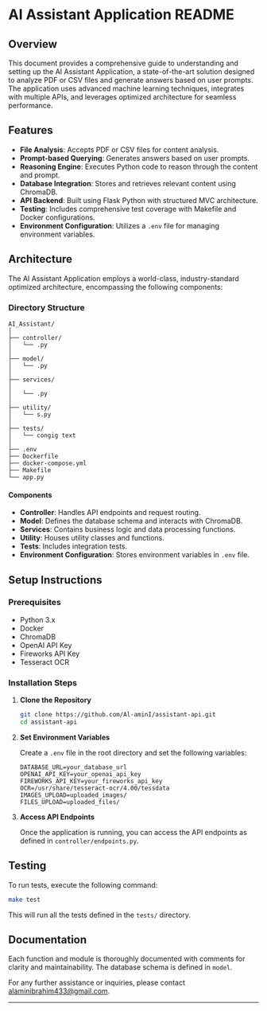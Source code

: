 # AI Assistant Application README

## Overview

This document provides a comprehensive guide to understanding and setting up the AI Assistant Application, a state-of-the-art solution designed to analyze PDF or CSV files and generate answers based on user prompts. The application uses advanced machine learning techniques, integrates with multiple APIs, and leverages optimized architecture for seamless performance.

## Features

- **File Analysis**: Accepts PDF or CSV files for content analysis.
- **Prompt-based Querying**: Generates answers based on user prompts.
- **Reasoning Engine**: Executes Python code to reason through the content and prompt.
- **Database Integration**: Stores and retrieves relevant content using ChromaDB.
- **API Backend**: Built using Flask Python with structured MVC architecture.
- **Testing**: Includes comprehensive test coverage with Makefile and Docker configurations.
- **Environment Configuration**: Utilizes a `.env` file for managing environment variables.

## Architecture

The AI Assistant Application employs a world-class, industry-standard optimized architecture, encompassing the following components:

### Directory Structure

```
AI_Assistant/
│
├── controller/
│   └── .py
│
├── model/
│   └── .py
│
├── services/
│   
│   └── .py
│
├── utility/
│   └── s.py
│
├── tests/
│   └── congig text
│
├── .env
├── Dockerfile
├── docker-compose.yml
├── Makefile
└── app.py
```

#### Components

- **Controller**: Handles API endpoints and request routing.
- **Model**: Defines the database schema and interacts with ChromaDB.
- **Services**: Contains business logic and data processing functions.
- **Utility**: Houses utility classes and functions.
- **Tests**: Includes integration tests.
- **Environment Configuration**: Stores environment variables in `.env` file.

## Setup Instructions

### Prerequisites

- Python 3.x
- Docker
- ChromaDB
- OpenAI API Key
- Fireworks API Key
- Tesseract OCR

### Installation Steps

1. **Clone the Repository**

    ```bash
    git clone https://github.com/Al-aminI/assistant-api.git
    cd assistant-api
    ```

2. **Set Environment Variables**

    Create a `.env` file in the root directory and set the following variables:

    ```env
    DATABASE_URL=your_database_url
    OPENAI_API_KEY=your_openai_api_key
    FIREWORKS_API_KEY=your_fireworks_api_key
    OCR=/usr/share/tesseract-ocr/4.00/tessdata
    IMAGES_UPLOAD=uploaded_images/
    FILES_UPLOAD=uploaded_files/
    ```


3. **Access API Endpoints**

    Once the application is running, you can access the API endpoints as defined in `controller/endpoints.py`.

## Testing

To run tests, execute the following command:

```bash
make test
```

This will run all the tests defined in the `tests/` directory.

## Documentation

Each function and module is thoroughly documented with comments for clarity and maintainability. The database schema is defined in `model`.


For any further assistance or inquiries, please contact alaminibrahim433@gmail.com.

---
